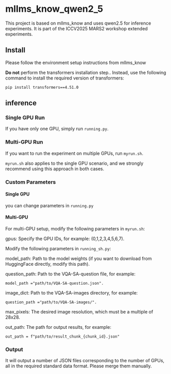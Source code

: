 # mllms_know_qwen2_5
This project is based on mllms_know and uses qwen2.5 for inference experiments. It is part of the ICCV2025 MARS2 workshop extended experiments.

## Install

Please follow the environment setup instructions from mllms_know 

**Do not** perform the transformers installation step.. Instead, use the following command to install the required version of transformers:

```
pip install transformers==4.51.0
```

## inference
### Single GPU Run
If you have only one GPU, simply run `running.py`.

### Multi-GPU Run
If you want to run the experiment on multiple GPUs, run `myrun.sh`.

`myrun.sh` also applies to the single GPU scenario, and we strongly recommend using this approach in both cases.


### Custom Parameters
#### Single GPU

you can change parameters in `running.py`

#### Multi-GPU
For multi-GPU setup, modify the following parameters in `myrun.sh`:

gpus: Specify the GPU IDs, for example: (0,1,2,3,4,5,6,7).

Modify the following parameters in `running_sh.py`:

model_path: Path to the model weights (if you want to download from HuggingFace directly, modify this path).

question_path: Path to the VQA-SA-question file, for example: 
```
model_path ="path/to/VQA-SA-question.json".
```

image_dict: Path to the VQA-SA-images directory, for example: 
```
question_path ="path/to/VQA-SA-images/".
```

max_pixels: The desired image resolution, which must be a multiple of 28x28.

out_path: The path for output results, for example:
```
out_path = f"path/to/result_chunk_{chunk_id}.json"
```

### Output
It will output a number of JSON files corresponding to the number of GPUs, all in the required standard data format. Please merge them manually.

